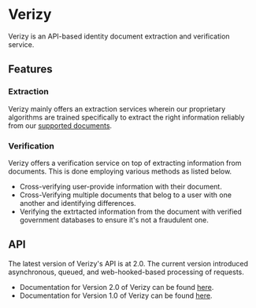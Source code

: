 # Verizy
Verizy is an API-based identity document extraction and verification service.

## Features

### Extraction
Verizy mainly offers an extraction services wherein our proprietary algorithms are trained specifically to extract the right information reliably from our [supported documents](https://github.com/verizy/verizy-api/blob/master/v2/v2-supported-documents.md).

### Verification
Verizy offers a verification service on top of extracting information from documents. This is done employing various methods as listed below.
- Cross-verifying user-provide information with their document.
- Cross-Verifying multiple documents that belog to a user with one another and identifying differences.
- Verifying the extrtacted information from the document with verified government databases to ensure it's not a fraudulent one.

## API
The latest version of Verizy's API is at 2.0. The current version introduced asynchronous, queued, and web-hooked-based processing of requests.
- Documentation for Version 2.0 of Verizy can be found [here](https://github.com/verizy/verizy-api/blob/master/v2/v2-documentation.md).
- Documentation for Version 1.0 of Verizy can be found [here](https://github.com/verizy/verizy-api/blob/master/v1/v1-documentation.md).
